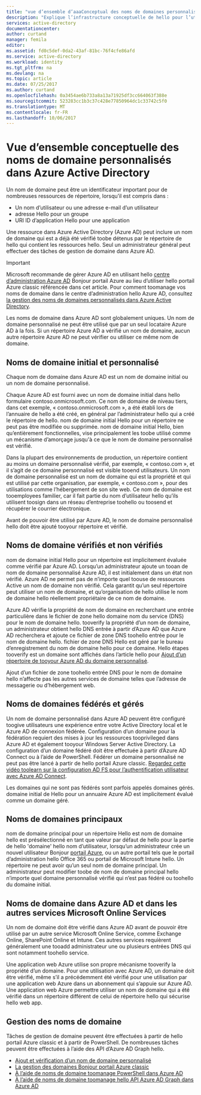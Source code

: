```yaml
---
title: "vue d’ensemble d’aaaConceptual des noms de domaines personnalisés dans Azure Active Directory | Documents Microsoft"
description: "Explique l’infrastructure conceptuelle de hello pour l’utilisation de noms de domaines personnalisés dans Azure Active directory, y compris la fédération pour l’authentification unique"
services: active-directory
documentationcenter: 
author: curtand
manager: femila
editor: 
ms.assetid: fd0c5def-0da2-43af-81bc-76f4cfe86afd
ms.service: active-directory
ms.workload: identity
ms.tgt_pltfrm: na
ms.devlang: na
ms.topic: article
ms.date: 07/25/2017
ms.author: curtand
ms.openlocfilehash: 0a3454ae6b733a8a13a71925df3cc664063f388e
ms.sourcegitcommit: 523283cc1b3c37c428e77850964dc1c33742c5f0
ms.translationtype: MT
ms.contentlocale: fr-FR
ms.lasthandoff: 10/06/2017
---
```

# <a name="conceptual-overview-of-custom-domain-names-in-azure-active-directory"></a>Vue d’ensemble conceptuelle des noms de domaine personnalisés dans Azure Active Directory
Un nom de domaine peut être un identificateur important pour de nombreuses ressources de répertoire, lorsqu’il est compris dans :

* Un nom d’utilisateur ou une adresse e-mail d’un utilisateur
* adresse Hello pour un groupe
* URI ID d’application Hello pour une application

Une ressource dans Azure Active Directory (Azure AD) peut inclure un nom de domaine qui est a déjà été vérifié toobe détenus par le répertoire de hello qui contient les ressources hello. Seul un administrateur général peut effectuer des tâches de gestion de domaine dans Azure AD.

> [!IMPORTANT]
> Microsoft recommande de gérer Azure AD en utilisant hello [centre d’administration Azure AD](https://aad.portal.azure.com) Bonjour portail Azure au lieu d’utiliser hello portail Azure classic référencée dans cet article. Pour comment toomanage vos noms de domaine dans le centre d’administration hello Azure AD, consultez [la gestion des noms de domaines personnalisés dans Azure Active Directory](active-directory-domains-manage-azure-portal.md).

Les noms de domaine dans Azure AD sont globalement uniques. Un nom de domaine personnalisé ne peut être utilisé que par un seul locataire Azure AD à la fois. Si un répertoire Azure AD a vérifié un nom de domaine, aucun autre répertoire Azure AD ne peut vérifier ou utiliser ce même nom de domaine.

## <a name="initial-and-custom-domain-names"></a>Noms de domaine initial et personnalisé
Chaque nom de domaine dans Azure AD est un nom de domaine initial ou un nom de domaine personnalisé.

Chaque Azure AD est fourni avec un nom de domaine initial dans hello formulaire contoso.onmicrosoft.com. Ce nom de domaine de niveau tiers, dans cet exemple, « contoso.onmicrosoft.com », a été établi lors de l’annuaire de hello a été créé, en général par l’administrateur hello qui a créé le répertoire de hello. nom de domaine initial Hello pour un répertoire ne peut pas être modifiée ou supprimée. nom de domaine initial Hello, bien qu’entièrement fonctionnelles, vise principalement les toobe utilisé comme un mécanisme d’amorçage jusqu'à ce que le nom de domaine personnalisé est vérifié.

Dans la plupart des environnements de production, un répertoire contient au moins un domaine personnalisé vérifié, par exemple, « contoso.com », et il s’agit de ce domaine personnalisé est visible tooend utilisateurs. Un nom de domaine personnalisé est un nom de domaine qui est la propriété et qui est utilisé par cette organisation, par exemple, « contoso.com », pour des utilisations comme l’hébergement de son site web. Ce nom de domaine est tooemployees familier, car il fait partie du nom d’utilisateur hello qu’ils utilisent toosign dans un réseau d’entreprise toohello ou toosend et récupérer le courrier électronique.

Avant de pouvoir être utilisé par Azure AD, le nom de domaine personnalisé hello doit être ajouté tooyour répertoire et vérifié.

## <a name="verified-and-unverified-domain-names"></a>Noms de domaine vérifiés et non vérifiés
nom de domaine initial Hello pour un répertoire est implicitement évaluée comme vérifié par Azure AD. Lorsqu’un administrateur ajoute un tooan de nom de domaine personnalisé Azure AD, il est initialement dans un état non vérifié. Azure AD ne permet pas de n’importe quel toouse de ressources Active un nom de domaine non vérifié. Cela garantit qu’un seul répertoire peut utiliser un nom de domaine, et qu’organisation de hello utilise le nom de domaine hello réellement propriétaire de ce nom de domaine.

Azure AD vérifie la propriété de nom de domaine en recherchant une entrée particulière dans le fichier de zone hello domaine nom du service (DNS) pour le nom de domaine hello. tooverify la propriété d’un nom de domaine, un administrateur obtient hello DNS entrée à partir d’Azure AD que Azure AD recherchera et ajoute ce fichier de zone DNS toohello entrée pour le nom de domaine hello. fichier de zone DNS Hello est géré par le bureau d’enregistrement du nom de domaine hello pour ce domaine. Hello étapes tooverify est un domaine sont affichés dans l’article hello pour [Ajout d’un répertoire de tooyour Azure AD du domaine personnalisé](active-directory-add-domain.md).

Ajout d’un fichier de zone toohello entrée DNS pour le nom de domaine hello n’affecte pas les autres services de domaine telles que l’adresse de messagerie ou d’hébergement web.

## <a name="federated-and-managed-domain-names"></a>Noms de domaines fédérés et gérés
Un nom de domaine personnalisé dans Azure AD peuvent être configuré toogive utilisateurs une expérience entre votre Active Directory local et le Azure AD de connexion fédérée. Configuration d’un domaine pour la fédération requiert des mises à jour les ressources tooprivileged dans Azure AD et également tooyour Windows Server Active Directory. La configuration d’un domaine fédéré doit être effectuée à partir d’Azure AD Connect ou à l’aide de PowerShell. Fédérer un domaine personnalisé ne peut pas être lancé à partir de hello portail Azure classic. [Regardez cette vidéo toolearn sur la configuration AD FS pour l’authentification utilisateur avec Azure AD Connect](http://channel9.msdn.com/Series/Azure-Active-Directory-Videos-Demos/Configuring-AD-FS-for-user-sign-in-with-Azure-AD-Connect).

Les domaines qui ne sont pas fédérés sont parfois appelés domaines gérés. domaine initial de Hello pour un annuaire Azure AD est implicitement évalué comme un domaine géré.

## <a name="primary-domain-names"></a>Noms de domaines principaux
nom de domaine principal pour un répertoire Hello est nom de domaine hello est présélectionné en tant que valeur par défaut de hello pour la partie de hello 'domaine' hello nom d’utilisateur, lorsqu’un administrateur crée un nouvel utilisateur Bonjour [portail Azure](https://portal.azure.com/), ou un autre portail tels que le portail d’administration hello Office 365 ou portail de Microsoft Intune hello. Un répertoire ne peut avoir qu’un seul nom de domaine principal. Un administrateur peut modifier toobe de nom de domaine principal hello n’importe quel domaine personnalisé vérifié qui n’est pas fédéré ou toohello du domaine initial.

## <a name="domain-names-in-azure-ad-and-other-microsoft-online-services"></a>Noms de domaine dans Azure AD et dans les autres services Microsoft Online Services
Un nom de domaine doit être vérifié dans Azure AD avant de pouvoir être utilisé par un autre service Microsoft Online Service, comme Exchange Online, SharePoint Online et Intune. Ces autres services requièrent généralement une tooadd administrateur une ou plusieurs entrées DNS qui sont notamment toohello service.

Une application web Azure utilise son propre mécanisme tooverify la propriété d’un domaine. Pour une utilisation avec Azure AD, un domaine doit être vérifié, même s’il a précédemment été vérifié pour une utilisation par une application web Azure dans un abonnement qui s’appuie sur Azure AD. Une application web Azure permettre utiliser un nom de domaine qui a été vérifié dans un répertoire différent de celui de répertoire hello qui sécurise hello web app.

## <a name="managing-domain-names"></a>Gestion des noms de domaine
Tâches de gestion de domaine peuvent être effectuées à partir de hello portail Azure classic et à partir de PowerShell. De nombreuses tâches peuvent être effectuées à l’aide des API d’Azure AD Graph hello.

* [Ajout et vérification d’un nom de domaine personnalisé](active-directory-add-domain.md)
* [La gestion des domaines Bonjour portail Azure classic](active-directory-add-manage-domain-names.md)
* [À l’aide de noms de domaine toomanage PowerShell dans Azure AD](https://msdn.microsoft.com/library/azure/e1ef403f-3347-4409-8f46-d72dafa116e0#BKMK_ManageDomains)
* [À l’aide de noms de domaine toomanage hello API Azure AD Graph dans Azure AD](https://msdn.microsoft.com/Library/Azure/Ad/Graph/api/domains-operations)

